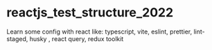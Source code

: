 # reactjs_test_structure_2022
Learn some config with react like: typescript, vite, eslint, prettier, lint-staged, husky , react query, redux toolkit
